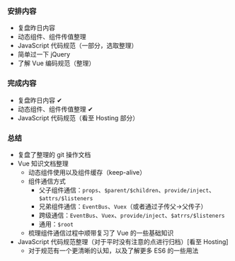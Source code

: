 ### 安排内容
- 复盘昨日内容
- 动态组件、组件传值整理
- JavaScript 代码规范（一部分，选取整理）
- 简单过一下 jQuery
- 了解 Vue 编码规范（整理）

### 完成内容
- 复盘昨日内容 ✔
- 动态组件、组件传值整理 ✔
- JavaScript 代码规范（看至 Hosting 部分）

### 总结
- 复盘了整理的 git 操作文档
- Vue 知识文档整理
    - 动态组件使用以及组件缓存（keep-alive）
    - 组件通信方式
        - 父子组件通信：`props`、`$parent/$children`、`provide/inject`、`$attrs/$listeners`
        - 兄弟组件通信：`EventBus`、`Vuex`（或者通过子传父→父传子）
        - 跨级通信：`EventBus`、`Vuex`、`provide/inject`、`$atrrs/$listeners`
        - 通用：`$root`
    - 梳理组件通信过程中顺带复习了 Vue 的一些基础知识
- JavaScript 代码规范整理（对于平时没有注意的点进行归档）[看至 Hosting]
    - 对于规范有一个更清晰的认知，以及了解更多 ES6 的一些用法 

